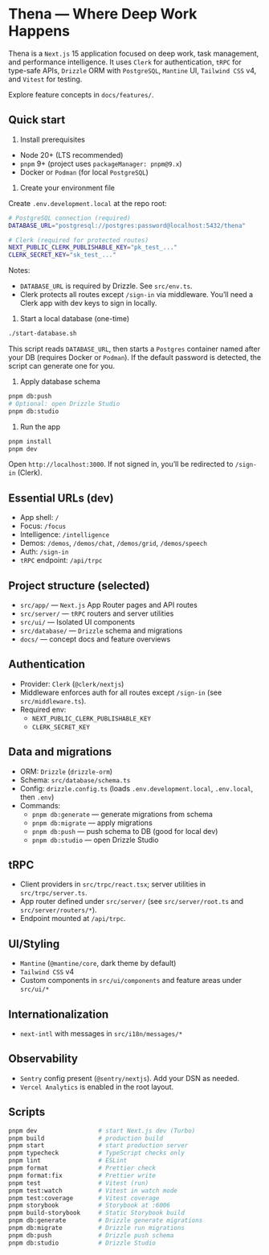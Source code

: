 # Thena — Where Deep Work Happens

Thena is a `Next.js` 15 application focused on deep work, task management, and performance intelligence. It uses `Clerk` for authentication, `tRPC` for type-safe APIs, `Drizzle` ORM with `PostgreSQL`, `Mantine` UI, `Tailwind CSS` v4, and `Vitest` for testing.

Explore feature concepts in `docs/features/`.

## Quick start

1. Install prerequisites

- Node 20+ (LTS recommended)
- `pnpm` 9+ (project uses `packageManager: pnpm@9.x`)
- Docker or `Podman` (for local `PostgreSQL`)

1. Create your environment file

Create `.env.development.local` at the repo root:

```bash
# PostgreSQL connection (required)
DATABASE_URL="postgresql://postgres:password@localhost:5432/thena"

# Clerk (required for protected routes)
NEXT_PUBLIC_CLERK_PUBLISHABLE_KEY="pk_test_..."
CLERK_SECRET_KEY="sk_test_..."
```

Notes:

- `DATABASE_URL` is required by Drizzle. See `src/env.ts`.
- Clerk protects all routes except `/sign-in` via middleware. You’ll need a Clerk app with dev keys to sign in locally.

1. Start a local database (one-time)

```bash
./start-database.sh
```

This script reads `DATABASE_URL`, then starts a `Postgres` container named after your DB (requires Docker or `Podman`). If the default password is detected, the script can generate one for you.

1. Apply database schema

```bash
pnpm db:push
# Optional: open Drizzle Studio
pnpm db:studio
```

1. Run the app

```bash
pnpm install
pnpm dev
```

Open `http://localhost:3000`. If not signed in, you’ll be redirected to `/sign-in` (Clerk).

## Essential URLs (dev)

- App shell: `/`
- Focus: `/focus`
- Intelligence: `/intelligence`
- Demos: `/demos`, `/demos/chat`, `/demos/grid`, `/demos/speech`
- Auth: `/sign-in`
- `tRPC` endpoint: `/api/trpc`

## Project structure (selected)

- `src/app/` — `Next.js` App Router pages and API routes
- `src/server/` — `tRPC` routers and server utilities
- `src/ui/` — Isolated UI components
- `src/database/` — `Drizzle` schema and migrations
- `docs/` — concept docs and feature overviews

## Authentication

- Provider: `Clerk` (`@clerk/nextjs`)
- Middleware enforces auth for all routes except `/sign-in` (see `src/middleware.ts`).
- Required env:
  - `NEXT_PUBLIC_CLERK_PUBLISHABLE_KEY`
  - `CLERK_SECRET_KEY`

## Data and migrations

- ORM: `Drizzle` (`drizzle-orm`)
- Schema: `src/database/schema.ts`
- Config: `drizzle.config.ts` (loads `.env.development.local`, `.env.local`, then `.env`)
- Commands:
  - `pnpm db:generate` — generate migrations from schema
  - `pnpm db:migrate` — apply migrations
  - `pnpm db:push` — push schema to DB (good for local dev)
  - `pnpm db:studio` — open Drizzle Studio

## tRPC

- Client providers in `src/trpc/react.tsx`; server utilities in `src/trpc/server.ts`.
- App router defined under `src/server/` (see `src/server/root.ts` and `src/server/routers/*`).
- Endpoint mounted at `/api/trpc`.

## UI/Styling

- `Mantine` (`@mantine/core`, dark theme by default)
- `Tailwind CSS` v4
- Custom components in `src/ui/components` and feature areas under `src/ui/*`

## Internationalization

- `next-intl` with messages in `src/i18n/messages/*`

## Observability

- `Sentry` config present (`@sentry/nextjs`). Add your DSN as needed.
- `Vercel Analytics` is enabled in the root layout.

## Scripts

```bash
pnpm dev                 # start Next.js dev (Turbo)
pnpm build               # production build
pnpm start               # start production server
pnpm typecheck           # TypeScript checks only
pnpm lint                # ESLint
pnpm format              # Prettier check
pnpm format:fix          # Prettier write
pnpm test                # Vitest (run)
pnpm test:watch          # Vitest in watch mode
pnpm test:coverage       # Vitest coverage
pnpm storybook           # Storybook at :6006
pnpm build-storybook     # Static Storybook build
pnpm db:generate         # Drizzle generate migrations
pnpm db:migrate          # Drizzle run migrations
pnpm db:push             # Drizzle push schema
pnpm db:studio           # Drizzle Studio
```
